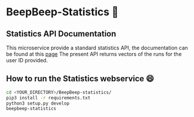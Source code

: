# BeepBeep-Statistics :runner:

## Statistics API Documentation
This microservice provide a standard statistics API, the documentation can be found at this [page](https://danyele.github.io/BeepBeep-statistics/#beep-beep-statistics-webservice)
The present API returns vectors of the runs for the user ID provided. 

## How to run the Statistics webservice :smile:
  ```bash
  cd <YOUR_DIRECTORY>/BeepBeep-statistics/
  pip3 install -r requirements.txt
  python3 setup.py develop
  beepbeep-statistics
  ```
